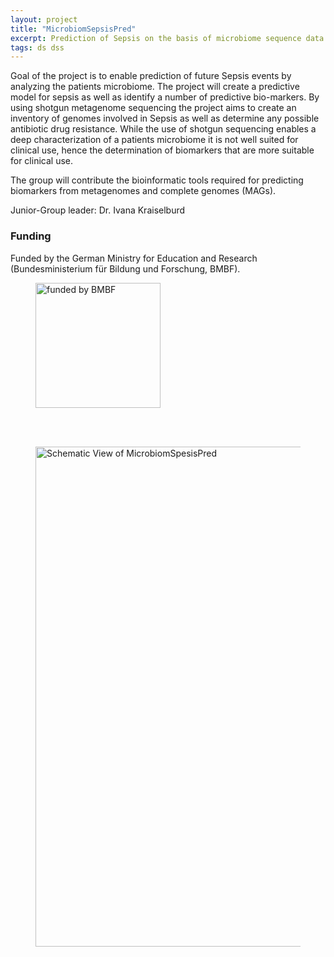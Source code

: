 ```yaml
---
layout: project
title: "MicrobiomSepsisPred"
excerpt: Prediction of Sepsis on the basis of microbiome sequence data
tags: ds dss
---
```


Goal of the project is to enable prediction of future Sepsis events by analyzing the patients microbiome. The project will create a predictive model for sepsis as well as identify a number of predictive bio-markers. 
By using shotgun metagenome sequencing the project aims to create an inventory of genomes involved in Sepsis as well as determine any possible antibiotic drug resistance. While the use of shotgun sequencing enables a deep 
characterization of a patients microbiome it is not well suited for clinical use, hence the determination of biomarkers that are more suitable for clinical use. 

The group will contribute the bioinformatic tools required for predicting biomarkers from metagenomes and complete genomes (MAGs).

Junior-Group leader: Dr. Ivana Kraiselburd

### Funding
Funded by the German Ministry for Education and Research (Bundesministerium für Bildung und Forschung, BMBF).

<figure>
    <img src="{{ "/img/BMBF_funding.jpg" | relative_url }}" alt=" funded by BMBF " style="width:200px;" /> 
</figure>

<br /><br />
<figure>
    <img src="{{ "/img/MicrobiomSepsisPred.jpg" | relative_url }}" alt="Schematic View of MicrobiomSpesisPred" style="width:800px;" />
</figure>

